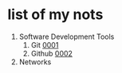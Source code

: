 # list of my nots

1. Software Development Tools
   1. Git [0001](0001.md)
   2. Github [0002](0002.md)
2. Networks
